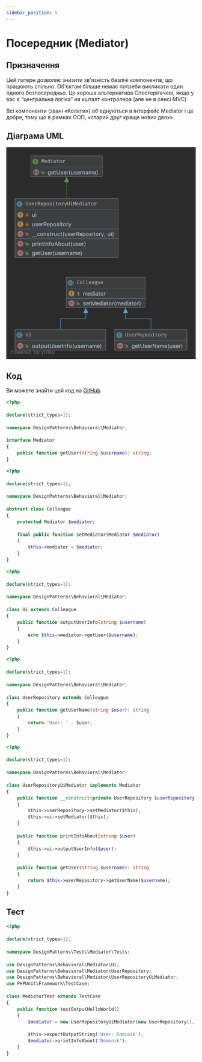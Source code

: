 ```yaml
---
sidebar_position: 5
---
```


# Посередник (Mediator)

## Призначення

Цей патерн дозволяє знизити зв'язність безлічі компонентів, що працюють спільно. Об'єктам більше немає потреби викликати
один одного безпосередньо. Це хороша альтернатива Спостерігачеві, якщо у вас є “центральна логіка” на кшталт 
контролера (але не в сенсі MVC)

Всі компоненти (звані «Колеги») об'єднуються в інтерфейс Mediator і це добре, тому що в рамках ООП, 
«старий друг краще нових двох».

## Діаграма UML

![ UML](./images/mediator.png)

## Код
Ви можете знайти цей код на [GitHub](https://github.com/PetroOstapuk/DesignPatternsPHP/tree/main/Behavioral/Mediator)

```php title="Mediator.php"
<?php

declare(strict_types=1);

namespace DesignPatterns\Behavioral\Mediator;

interface Mediator
{
    public function getUser(string $username): string;
}
```

```php title="Colleague.php"
<?php

declare(strict_types=1);

namespace DesignPatterns\Behavioral\Mediator;

abstract class Colleague
{
    protected Mediator $mediator;

    final public function setMediator(Mediator $mediator)
    {
        $this->mediator = $mediator;
    }
}
```

```php title="Ui.php"
<?php

declare(strict_types=1);

namespace DesignPatterns\Behavioral\Mediator;

class Ui extends Colleague
{
    public function outputUserInfo(string $username)
    {
        echo $this->mediator->getUser($username);
    }
}
```

```php title="UserRepository.php"
<?php

declare(strict_types=1);

namespace DesignPatterns\Behavioral\Mediator;

class UserRepository extends Colleague
{
    public function getUserName(string $user): string
    {
        return 'User: ' . $user;
    }
}
```

```php title="UserRepositoryUiMediator.php"
<?php

declare(strict_types=1);

namespace DesignPatterns\Behavioral\Mediator;

class UserRepositoryUiMediator implements Mediator
{
    public function __construct(private UserRepository $userRepository, private Ui $ui)
    {
        $this->userRepository->setMediator($this);
        $this->ui->setMediator($this);
    }

    public function printInfoAbout(string $user)
    {
        $this->ui->outputUserInfo($user);
    }

    public function getUser(string $username): string
    {
        return $this->userRepository->getUserName($username);
    }
}
```

## Тест

```php title="Tests/MediatorTest.php"
<?php

declare(strict_types=1);

namespace DesignPatterns\Tests\Mediator\Tests;

use DesignPatterns\Behavioral\Mediator\Ui;
use DesignPatterns\Behavioral\Mediator\UserRepository;
use DesignPatterns\Behavioral\Mediator\UserRepositoryUiMediator;
use PHPUnit\Framework\TestCase;

class MediatorTest extends TestCase
{
    public function testOutputHelloWorld()
    {
        $mediator = new UserRepositoryUiMediator(new UserRepository(), new Ui());

        $this->expectOutputString('User: Dominik');
        $mediator->printInfoAbout('Dominik');
    }
}
```